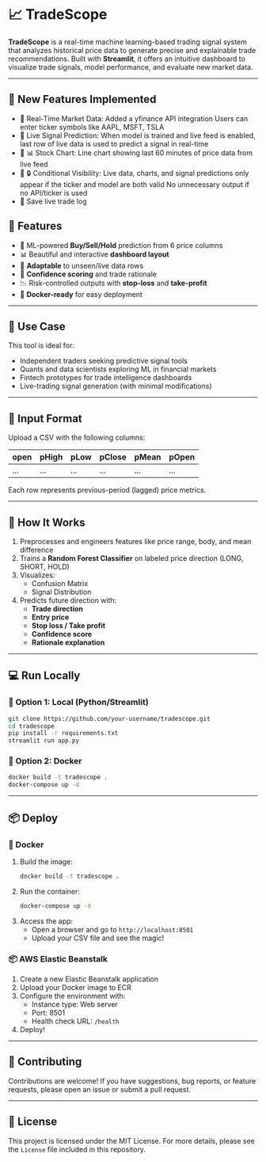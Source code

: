 # 📈 TradeScope

**TradeScope** is a real-time machine learning-based trading signal system that analyzes historical price data to generate precise and explainable trade recommendations. Built with **Streamlit**, it offers an intuitive dashboard to visualize trade signals, model performance, and evaluate new market data.

---
## 🚀 New Features Implemented 

- 📡 Real-Time Market Data: Added a yfinance API integration Users can enter ticker symbols like AAPL, MSFT, TSLA
- 🧠 Live Signal Prediction: When model is trained and live feed is enabled, last row of live data is used to predict a signal in real-time
- 🔁 📊 Stock Chart: Line chart showing last 60 minutes of price data from live feed
- 🧠 🔒 Conditional Visibility: Live data, charts, and signal predictions only appear if the ticker and model are both valid No unnecessary output if no API/ticker is used
- 🎯 Save live trade log

## 🚀 Features

- 🎯 ML-powered **Buy/Sell/Hold** prediction from 6 price columns
- 📊 Beautiful and interactive **dashboard layout**
- 🔁 **Adaptable** to unseen/live data rows
- 🧠 **Confidence scoring** and trade rationale
- 📉 Risk-controlled outputs with **stop-loss** and **take-profit**
- 🐳 **Docker-ready** for easy deployment

---

## 🧠 Use Case

This tool is ideal for:

- Independent traders seeking predictive signal tools
- Quants and data scientists exploring ML in financial markets
- Fintech prototypes for trade intelligence dashboards
- Live-trading signal generation (with minimal modifications)

---

## 🧩 Input Format

Upload a CSV with the following columns:

| open | pHigh | pLow | pClose | pMean | pOpen |
|------|-------|------|--------|-------|-------|
| ...  | ...   | ...  | ...    | ...   | ...   |

Each row represents previous-period (lagged) price metrics.

---

## 🧪 How It Works

1. Preprocesses and engineers features like price range, body, and mean difference
2. Trains a **Random Forest Classifier** on labeled price direction (LONG, SHORT, HOLD)
3. Visualizes:
   - Confusion Matrix
   - Signal Distribution
4. Predicts future direction with:
   - **Trade direction**
   - **Entry price**
   - **Stop loss / Take profit**
   - **Confidence score**
   - **Rationale explanation**

---

## 💻 Run Locally

### 🐍 Option 1: Local (Python/Streamlit)
```bash
git clone https://github.com/your-username/tradescope.git
cd tradescope
pip install -r requirements.txt
streamlit run app.py
```

### 🐳 Option 2: Docker
```bash
docker build -t tradescope .
docker-compose up -d
```

---

## 📦 Deploy

### 🐳 Docker
1. Build the image:
   ```bash
   docker build -t tradescope .
   ```
2. Run the container:
   ```bash
   docker-compose up -d
   ```
3. Access the app:
   - Open a browser and go to `http://localhost:8501`
   - Upload your CSV file and see the magic!

### 📦 AWS Elastic Beanstalk
1. Create a new Elastic Beanstalk application
2. Upload your Docker image to ECR
3. Configure the environment with:
   - Instance type: Web server
   - Port: 8501
   - Health check URL: `/health`
4. Deploy!

---

## 🤝 Contributing

Contributions are welcome! If you have suggestions, bug reports, or feature requests, please open an issue or submit a pull request.

---

## 📜 License

This project is licensed under the MIT License. For more details, please see the `License` file included in this repository.
